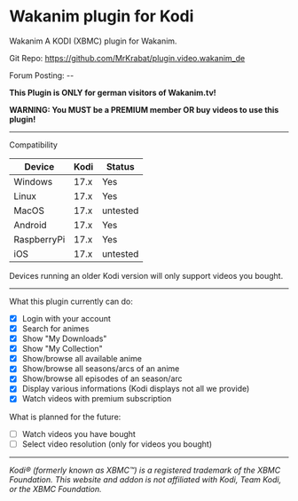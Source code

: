 # Wakanim plugin for Kodi

Wakanim
A KODI (XBMC) plugin for Wakanim. 

Git Repo: https://github.com/MrKrabat/plugin.video.wakanim_de

Forum Posting: --

**This Plugin is ONLY for german visitors of Wakanim.tv!**

**WARNING: You MUST be a PREMIUM member OR buy videos to use this plugin!**
***

Compatibility

| Device  | Kodi | Status |
| ------------- | ------------- | ------------- |
| Windows | 17.x  | Yes  |
| Linux | 17.x  | Yes  |
| MacOS | 17.x  | untested  |
| Android | 17.x  | Yes  |
| RaspberryPi | 17.x  | Yes  |
| iOS | 17.x  | untested  |

Devices running an older Kodi version will only support videos you bought.
***

What this plugin currently can do:
- [x] Login with your account
- [x] Search for animes
- [x] Show "My Downloads"
- [x] Show "My Collection"
- [x] Show/browse all available anime
- [x] Show/browse all seasons/arcs of an anime
- [x] Show/browse all episodes of an season/arc
- [x] Display various informations (Kodi displays not all we provide)
- [x] Watch videos with premium subscription

What is planned for the future:
- [ ] Watch videos you have bought
- [ ] Select video resolution (only for videos you bought)

***

_Kodi® (formerly known as XBMC™) is a registered trademark of the XBMC Foundation. 
This website and addon is not affiliated with Kodi, Team Kodi, or the XBMC Foundation._